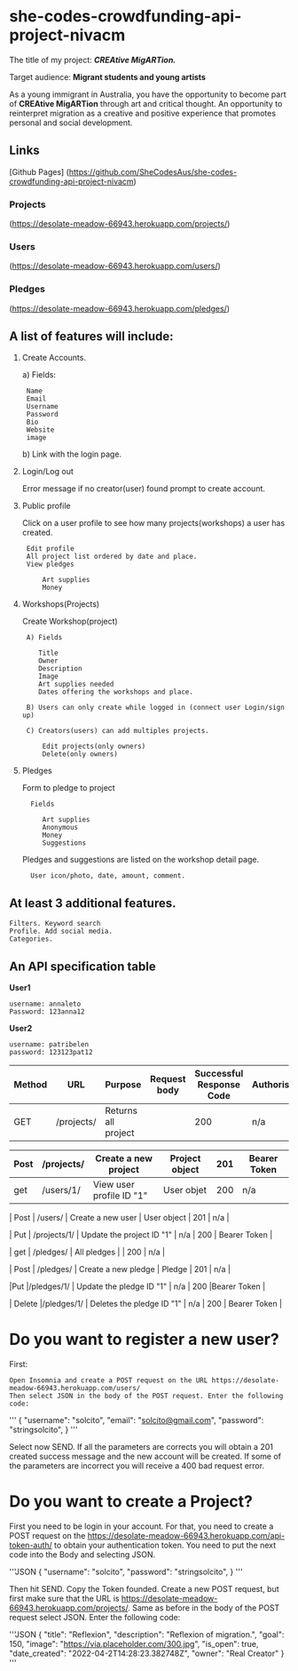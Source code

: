 # she-codes-crowdfunding-api-project-nivacm
The title of my project: **_CREAtive MigARTion._**

Target audience: **Migrant students and young artists**


As a young immigrant in Australia, you have the opportunity to become part of **CREAtive MigARTion** through art and critical thought.
An opportunity to reinterpret migration as a creative and positive experience that promotes personal and social development. 
## Links
[Github Pages] (https://github.com/SheCodesAus/she-codes-crowdfunding-api-project-nivacm)

### Projects
(https://desolate-meadow-66943.herokuapp.com/projects/)

### Users
(https://desolate-meadow-66943.herokuapp.com/users/)

### Pledges 
(https://desolate-meadow-66943.herokuapp.com/pledges/)

## A list of features will include:
1) Create Accounts.

    a) Fields:

        Name
        Email
        Username
        Password
        Bio
        Website
        image
    
    b) Link with the login page.
2) Login/Log out

    Error message if no creator(user) found prompt to create account.
3) Public profile

    Click on a user profile to see how many projects(workshops) a user has created.
        
        Edit profile
        All project list ordered by date and place.
        View pledges
            
            Art supplies
            Money

4) Workshops(Projects)

   Create Workshop(project)

        A) Fields 

           Title
           Owner
           Description
           Image
           Art supplies needed 
           Dates offering the workshops and place.

        B) Users can only create while logged in (connect user Login/sign up)
        
        C) Creators(users) can add multiples projects.
            
            Edit projects(only owners)
            Delete(only owners)

5) Pledges
    
    Form to pledge to project
         
         Fields
            
            Art supplies
            Anonymous
            Money
            Suggestions
    
    Pledges and suggestions are listed on the workshop detail page.
         
         User icon/photo, date, amount, comment.

## At least 3 additional features.

    Filters. Keyword search
    Profile. Add social media.
    Categories.

## An API specification table
    
**User1**
    
    username: annaleto
    Password: 123anna12

**User2**

    username: patribelen
    password: 123123pat12

<!-- TABLE_GENERATE_START -->
 
| Method | URL          | Purpose       | Request body | Successful Response Code | Authorisation/Authentication |
| ------ | -----------  | ------------- | ------------ | ------------------------ | ---------------------------- | 
| GET    | /projects/   | Returns all project   |              |        200               | n/a                          |

| Post   | /projects/   | Create a new project  | Project object     |        201          | Bearer Token                 |
| ------ | -----------  | ------------- | ------------ | ------------------------ | ---------------------------- | 
| get    | /users/1/    | View user  profile ID "1"   | User  objet  |        200          | n/a                          |

| Post   | /users/      | Create a new  user | User object         |        201             | n/a                      |

| Put    | /projects/1/ | Update the  project ID "1"   | n/a          |        200              | Bearer Token            |

| get    | /pledges/    | All pledges   |              |        200               | n/a                          |

| Post   | /pledges/    | Create a new pledge  | Pledge       |        201               | n/a                          |

|Put     |/pledges/1/   | Update the pledge  ID "1"   | n/a          |        200          |Bearer Token                  |

| Delete |/pledges/1/   | Deletes the pledge ID "1"  | n/a          |        200           | Bearer Token                 |

<!-- TABLE_GENERATE_END -->

# Do you want to register a new user?

First: 
    
    Open Insomnia and create a POST request on the URL https://desolate-meadow-66943.herokuapp.com/users/
    Then select JSON in the body of the POST request. Enter the following code:

'''
{
    "username": "solcito",
    "email": "solcito@gmail.com",
    "password": "stringsolcito",
}
'''

Select now SEND. If all the parameters are corrects you will obtain a 201 created success message and the new account will be created. If some of the parameters are incorrect you will receive a 400 bad request error.

# Do you want to create a Project?
First you need to be login in your account. For that, you need to create a POST request on the https://desolate-meadow-66943.herokuapp.com/api-token-auth/ to obtain your authentication token. You need to put the next code into the Body and selecting JSON.

'''JSON
{
    "username": "solcito",
    "password": "stringsolcito",
}
'''


Then hit SEND. Copy the Token founded. Create a new POST request, but first make sure that the URL is
https://desolate-meadow-66943.herokuapp.com/projects/.
 Same as before in the body of the POST request select JSON. Enter the following code:

 '''JSON
 {
	"title": "Reflexion",
	"description": "Reflexion of migration.",
	"goal": 150,
	"image": "https://via.placeholder.com/300.jpg",
	"is_open": true,
	"date_created": "2022-04-2T14:28:23.382748Z",
	"owner": "Real Creator"
 }
 '''
